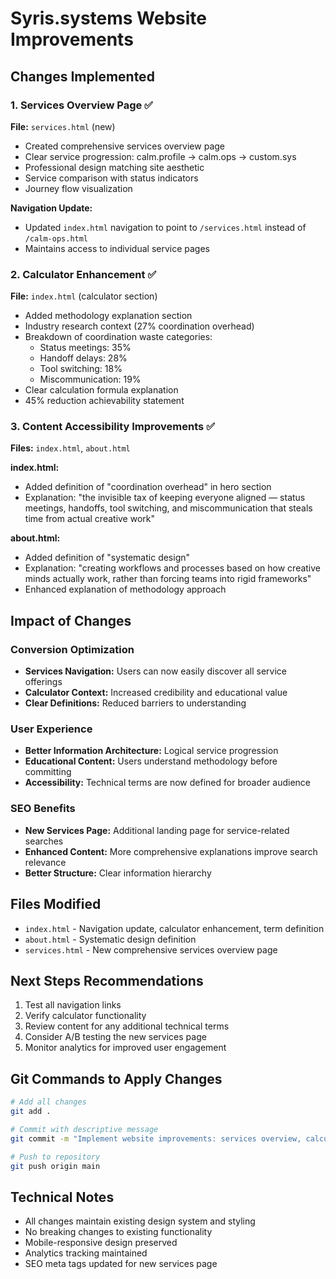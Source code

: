 # Syris.systems Website Improvements

## Changes Implemented

### 1. Services Overview Page ✅
**File:** `services.html` (new)
- Created comprehensive services overview page
- Clear service progression: calm.profile → calm.ops → custom.sys
- Professional design matching site aesthetic
- Service comparison with status indicators
- Journey flow visualization

**Navigation Update:**
- Updated `index.html` navigation to point to `/services.html` instead of `/calm-ops.html`
- Maintains access to individual service pages

### 2. Calculator Enhancement ✅
**File:** `index.html` (calculator section)
- Added methodology explanation section
- Industry research context (27% coordination overhead)
- Breakdown of coordination waste categories:
  - Status meetings: 35%
  - Handoff delays: 28%
  - Tool switching: 18%
  - Miscommunication: 19%
- Clear calculation formula explanation
- 45% reduction achievability statement

### 3. Content Accessibility Improvements ✅
**Files:** `index.html`, `about.html`

**index.html:**
- Added definition of "coordination overhead" in hero section
- Explanation: "the invisible tax of keeping everyone aligned — status meetings, handoffs, tool switching, and miscommunication that steals time from actual creative work"

**about.html:**
- Added definition of "systematic design"
- Explanation: "creating workflows and processes based on how creative minds actually work, rather than forcing teams into rigid frameworks"
- Enhanced explanation of methodology approach

## Impact of Changes

### Conversion Optimization
- **Services Navigation:** Users can now easily discover all service offerings
- **Calculator Context:** Increased credibility and educational value
- **Clear Definitions:** Reduced barriers to understanding

### User Experience
- **Better Information Architecture:** Logical service progression
- **Educational Content:** Users understand methodology before committing
- **Accessibility:** Technical terms are now defined for broader audience

### SEO Benefits
- **New Services Page:** Additional landing page for service-related searches
- **Enhanced Content:** More comprehensive explanations improve search relevance
- **Better Structure:** Clear information hierarchy

## Files Modified
- `index.html` - Navigation update, calculator enhancement, term definition
- `about.html` - Systematic design definition
- `services.html` - New comprehensive services overview page

## Next Steps Recommendations
1. Test all navigation links
2. Verify calculator functionality
3. Review content for any additional technical terms
4. Consider A/B testing the new services page
5. Monitor analytics for improved user engagement

## Git Commands to Apply Changes
```bash
# Add all changes
git add .

# Commit with descriptive message
git commit -m "Implement website improvements: services overview, calculator context, accessibility"

# Push to repository
git push origin main
```

## Technical Notes
- All changes maintain existing design system and styling
- No breaking changes to existing functionality
- Mobile-responsive design preserved
- Analytics tracking maintained
- SEO meta tags updated for new services page


